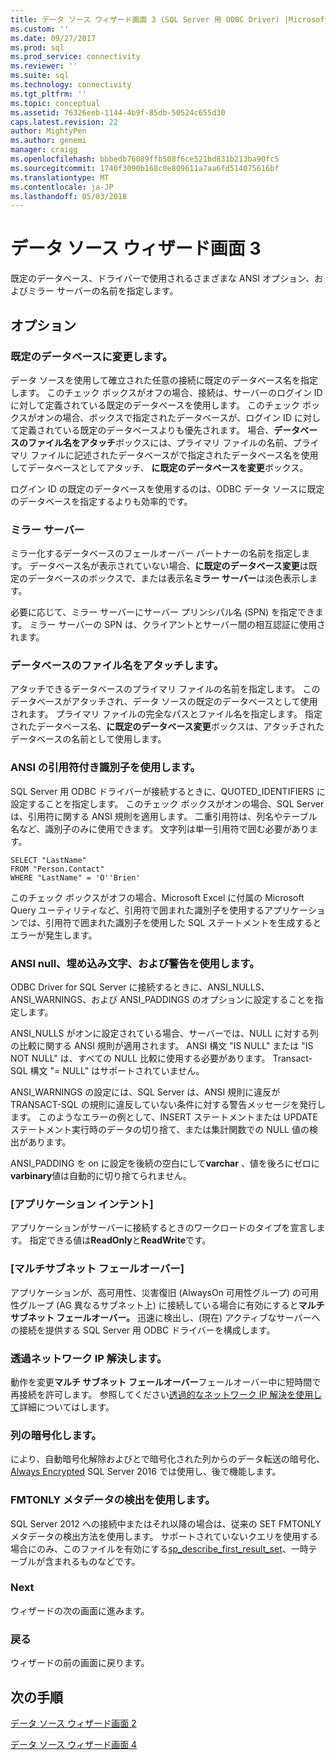 ```yaml
---
title: データ ソース ウィザード画面 3 (SQL Server 用 ODBC Driver) |Microsoft ドキュメント
ms.custom: ''
ms.date: 09/27/2017
ms.prod: sql
ms.prod_service: connectivity
ms.reviewer: ''
ms.suite: sql
ms.technology: connectivity
ms.tgt_pltfrm: ''
ms.topic: conceptual
ms.assetid: 76326eeb-1144-4b9f-85db-50524c655d30
caps.latest.revision: 22
author: MightyPen
ms.author: genemi
manager: craigg
ms.openlocfilehash: bbbedb76089ffb508f6ce521bd831b213ba90fc5
ms.sourcegitcommit: 1740f3090b168c0e809611a7aa6fd514075616bf
ms.translationtype: MT
ms.contentlocale: ja-JP
ms.lasthandoff: 05/03/2018
---
```

# <a name="data-source-wizard-screen-3"></a>データ ソース ウィザード画面 3

既定のデータベース、ドライバーで使用されるさまざまな ANSI オプション、およびミラー サーバーの名前を指定します。

## <a name="options"></a>オプション

### <a name="change-the-default-database-to"></a>既定のデータベースに変更します。

データ ソースを使用して確立された任意の接続に既定のデータベース名を指定します。 このチェック ボックスがオフの場合、接続は、サーバーのログイン ID に対して定義されている既定のデータベースを使用します。 このチェック ボックスがオンの場合、ボックスで指定されたデータベースが、ログイン ID に対して定義されている既定のデータベースよりも優先されます。 場合、**データベースのファイル名をアタッチ**ボックスには、プライマリ ファイルの名前、プライマリ ファイルに記述されたデータベースがで指定されたデータベース名を使用してデータベースとしてアタッチ、 **に既定のデータベースを変更**ボックス。

ログイン ID の既定のデータベースを使用するのは、ODBC データ ソースに既定のデータベースを指定するよりも効率的です。

### <a name="mirror-server"></a>ミラー サーバー

ミラー化するデータベースのフェールオーバー パートナーの名前を指定します。 データベース名が表示されていない場合、**に既定のデータベース変更**は既定のデータベースのボックスで、または表示名**ミラー サーバー**は淡色表示します。

必要に応じて、ミラー サーバーにサーバー プリンシパル名 (SPN) を指定できます。 ミラー サーバーの SPN は、クライアントとサーバー間の相互認証に使用されます。

### <a name="attach-database-filename"></a>データベースのファイル名をアタッチします。

アタッチできるデータベースのプライマリ ファイルの名前を指定します。 このデータベースがアタッチされ、データ ソースの既定のデータベースとして使用されます。 プライマリ ファイルの完全なパスとファイル名を指定します。 指定されたデータベース名、**に既定のデータベース変更**ボックスは、アタッチされたデータベースの名前として使用します。

### <a name="use-ansi-quoted-identifiers"></a>ANSI の引用符付き識別子を使用します。

SQL Server 用 ODBC ドライバーが接続するときに、QUOTED_IDENTIFIERS に設定することを指定します。 このチェック ボックスがオンの場合、SQL Server は、引用符に関する ANSI 規則を適用します。 二重引用符は、列名やテーブル名など、識別子のみに使用できます。 文字列は単一引用符で囲む必要があります。

```
SELECT "LastName"
FROM "Person.Contact"
WHERE "LastName" = 'O''Brien'
```

このチェック ボックスがオフの場合、Microsoft Excel に付属の Microsoft Query ユーティリティなど、引用符で囲まれた識別子を使用するアプリケーションでは、引用符で囲まれた識別子を使用した SQL ステートメントを生成するとエラーが発生します。

### <a name="use-ansi-nulls-paddings-and-warnings"></a>ANSI null、埋め込み文字、および警告を使用します。

ODBC Driver for SQL Server に接続するときに、ANSI_NULLS、ANSI_WARNINGS、および ANSI_PADDINGS のオプションに設定することを指定します。

ANSI_NULLS がオンに設定されている場合、サーバーでは、NULL に対する列の比較に関する ANSI 規則が適用されます。 ANSI 構文 "IS NULL" または "IS NOT NULL" は、すべての NULL 比較に使用する必要があります。 Transact-SQL 構文 "= NULL" はサポートされていません。

ANSI_WARNINGS の設定には、SQL Server は、ANSI 規則に違反が TRANSACT-SQL の規則に違反していない条件に対する警告メッセージを発行します。 このようなエラーの例として、INSERT ステートメントまたは UPDATE ステートメント実行時のデータの切り捨て、または集計関数での NULL 値の検出があります。 

ANSI_PADDING を on に設定を後続の空白にして**varchar** 、値を後ろにゼロに**varbinary**値は自動的に切り捨てられません。

### <a name="application-intent"></a>[アプリケーション インテント]

アプリケーションがサーバーに接続するときのワークロードのタイプを宣言します。 指定できる値は**ReadOnly**と**ReadWrite**です。

### <a name="multi-subnet-failover"></a>[マルチサブネット フェールオーバー]

アプリケーションが、高可用性、災害復旧 (AlwaysOn 可用性グループ) の可用性グループ (AG 異なるサブネット上) に接続している場合に有効にすると**マルチ サブネット フェールオーバー。** 迅速に検出し、(現在) アクティブなサーバーへの接続を提供する SQL Server 用 ODBC ドライバーを構成します。

### <a name="transparent-network-ip-resolution"></a>透過ネットワーク IP 解決します。

動作を変更**マルチ サブネット フェールオーバー**フェールオーバー中に短時間で再接続を許可します。 参照してください[透過的なネットワーク IP 解決を使用して](../../../connect/odbc/using-transparent-network-ip-resolution.md)詳細についてはします。

### <a name="column-encryption"></a>列の暗号化します。

により、自動暗号化解除およびとで暗号化された列からのデータ転送の暗号化、 [Always Encrypted](../../../connect/odbc/using-always-encrypted-with-the-odbc-driver.md) SQL Server 2016 では使用し、後で機能します。

### <a name="use-fmtonly-metadata-discovery"></a>FMTONLY メタデータの検出を使用します。

SQL Server 2012 への接続中またはそれ以降の場合は、従来の SET FMTONLY メタデータの検出方法を使用します。 サポートされていないクエリを使用する場合にのみ、このファイルを有効にする[sp_describe_first_result_set](../../../relational-databases/system-stored-procedures/sp-describe-first-result-set-transact-sql.md)、一時テーブルが含まれるものなどです。 

### <a name="next"></a>Next

ウィザードの次の画面に進みます。

### <a name="back"></a>戻る

ウィザードの前の画面に戻ります。

## <a name="next-steps"></a>次の手順

[データ ソース ウィザード画面 2](../../../connect/odbc/windows/dsn-wizard-2.md)

[データ ソース ウィザード画面 4](../../../connect/odbc/windows/dsn-wizard-4.md)

